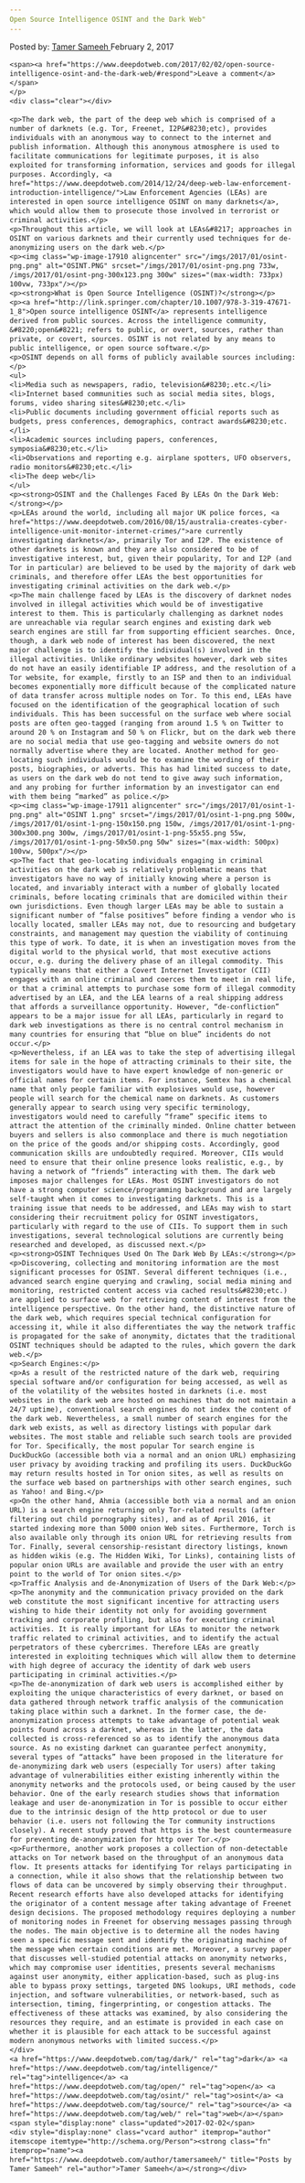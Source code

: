 ```yaml
---
Open Source Intelligence OSINT and the Dark Web"
---
```

<article class="post-listing post-17903 post type-post status-publish format-standard has-post-thumbnail hentry  tag-dark tag-intelligence tag-open tag-osint tag-source tag-web">
    <div class="post-inner">
        <span>Posted by: <a href="https://www.deepdotweb.com/author/tamersameeh/" title="">Tamer Sameeh </a></span>
    <span>February 2, 2017</span>
    
    <span><a href="https://www.deepdotweb.com/2017/02/02/open-source-intelligence-osint-and-the-dark-web/#respond">Leave a comment</a></span>
    </p>
    <div class="clear"></div>
    
    <p>The dark web, the part of the deep web which is comprised of a number of darknets (e.g. Tor, Freenet, I2P&#8230;etc), provides individuals with an anonymous way to connect to the internet and publish information. Although this anonymous atmosphere is used to facilitate communications for legitimate purposes, it is also exploited for transforming information, services and goods for illegal purposes. Accordingly, <a href="https://www.deepdotweb.com/2014/12/24/deep-web-law-enforcement-introduction-intelligence/">Law Enforcement Agencies (LEAs) are interested in open source intelligence OSINT on many darknets</a>, which would allow them to prosecute those involved in terrorist or criminal activities.</p>
    <p>Throughout this article, we will look at LEAs&#8217; approaches in OSINT on various darknets and their currently used techniques for de-anonymizing users on the dark web.</p>
    <p><img class="wp-image-17910 aligncenter" src="/imgs/2017/01/osint-png.png" alt="OSINT.PNG" srcset="/imgs/2017/01/osint-png.png 733w, /imgs/2017/01/osint-png-300x123.png 300w" sizes="(max-width: 733px) 100vw, 733px"/></p>
    <p><strong>What is Open Source Intelligence (OSINT)?</strong></p>
    <p><a href="http://link.springer.com/chapter/10.1007/978-3-319-47671-1_8">Open source intelligence OSINT</a> represents intelligence derived from public sources. Across the intelligence community, &#8220;open&#8221; refers to public, or overt, sources, rather than private, or covert, sources. OSINT is not related by any means to public intelligence, or open source software.</p>
    <p>OSINT depends on all forms of publicly available sources including:</p>
    <ul>
    <li>Media such as newspapers, radio, television&#8230;.etc.</li>
    <li>Internet based communities such as social media sites, blogs, forums, video sharing sites&#8230;etc.</li>
    <li>Public documents including government official reports such as budgets, press conferences, demographics, contract awards&#8230;etc.</li>
    <li>Academic sources including papers, conferences, symposia&#8230;etc.</li>
    <li>Observations and reporting e.g. airplane spotters, UFO observers, radio monitors&#8230;etc.</li>
    <li>The deep web</li>
    </ul>
    <p><strong>OSINT and the Challenges Faced By LEAs On the Dark Web:</strong></p>
    <p>LEAs around the world, including all major UK police forces, <a href="https://www.deepdotweb.com/2016/08/15/australia-creates-cyber-intelligence-unit-monitor-internet-crimes/">are currently investigating darknets</a>, primarily Tor and I2P. The existence of other darknets is known and they are also considered to be of investigative interest, but, given their popularity, Tor and I2P (and Tor in particular) are believed to be used by the majority of dark web criminals, and therefore offer LEAs the best opportunities for investigating criminal activities on the dark web.</p>
    <p>The main challenge faced by LEAs is the discovery of darknet nodes involved in illegal activities which would be of investigative interest to them. This is particularly challenging as darknet nodes are unreachable via regular search engines and existing dark web search engines are still far from supporting efficient searches. Once, though, a dark web node of interest has been discovered, the next major challenge is to identify the individual(s) involved in the illegal activities. Unlike ordinary websites however, dark web sites do not have an easily identifiable IP address, and the resolution of a Tor website, for example, firstly to an ISP and then to an individual becomes exponentially more difficult because of the complicated nature of data transfer across multiple nodes on Tor. To this end, LEAs have focused on the identification of the geographical location of such individuals. This has been successful on the surface web where social posts are often geo-tagged (ranging from around 1.5 % on Twitter to around 20 % on Instagram and 50 % on Flickr, but on the dark web there are no social media that use geo-tagging and website owners do not normally advertise where they are located. Another method for geo-locating such individuals would be to examine the wording of their posts, biographies, or adverts. This has had limited success to date, as users on the dark web do not tend to give away such information, and any probing for further information by an investigator can end with them being “marked” as police.</p>
    <p><img class="wp-image-17911 aligncenter" src="/imgs/2017/01/osint-1-png.png" alt="OSINT 1.png" srcset="/imgs/2017/01/osint-1-png.png 500w, /imgs/2017/01/osint-1-png-150x150.png 150w, /imgs/2017/01/osint-1-png-300x300.png 300w, /imgs/2017/01/osint-1-png-55x55.png 55w, /imgs/2017/01/osint-1-png-50x50.png 50w" sizes="(max-width: 500px) 100vw, 500px"/></p>
    <p>The fact that geo-locating individuals engaging in criminal activities on the dark web is relatively problematic means that investigators have no way of initially knowing where a person is located, and invariably interact with a number of globally located criminals, before locating criminals that are domiciled within their own jurisdictions. Even though larger LEAs may be able to sustain a significant number of “false positives” before finding a vendor who is locally located, smaller LEAs may not, due to resourcing and budgetary constraints, and management may question the viability of continuing this type of work. To date, it is when an investigation moves from the digital world to the physical world, that most executive actions occur, e.g. during the delivery phase of an illegal commodity. This typically means that either a Covert Internet Investigator (CII) engages with an online criminal and coerces them to meet in real life, or that a criminal attempts to purchase some form of illegal commodity advertised by an LEA, and the LEA learns of a real shipping address that affords a surveillance opportunity. However, “de-confliction” appears to be a major issue for all LEAs, particularly in regard to dark web investigations as there is no central control mechanism in many countries for ensuring that “blue on blue” incidents do not occur.</p>
    <p>Nevertheless, if an LEA was to take the step of advertising illegal items for sale in the hope of attracting criminals to their site, the investigators would have to have expert knowledge of non-generic or official names for certain items. For instance, Semtex has a chemical name that only people familiar with explosives would use, however people will search for the chemical name on darknets. As customers generally appear to search using very specific terminology, investigators would need to carefully “frame” specific items to attract the attention of the criminally minded. Online chatter between buyers and sellers is also commonplace and there is much negotiation on the price of the goods and/or shipping costs. Accordingly, good communication skills are undoubtedly required. Moreover, CIIs would need to ensure that their online presence looks realistic, e.g., by having a network of “friends” interacting with them. The dark web imposes major challenges for LEAs. Most OSINT investigators do not have a strong computer science/programming background and are largely self-taught when it comes to investigating darknets. This is a training issue that needs to be addressed, and LEAs may wish to start considering their recruitment policy for OSINT investigators, particularly with regard to the use of CIIs. To support them in such investigations, several technological solutions are currently being researched and developed, as discussed next.</p>
    <p><strong>OSINT Techniques Used On The Dark Web By LEAs:</strong></p>
    <p>Discovering, collecting and monitoring information are the most significant processes for OSINT. Several different techniques (i.e., advanced search engine querying and crawling, social media mining and monitoring, restricted content access via cached results&#8230;etc.) are applied to surface web for retrieving content of interest from the intelligence perspective. On the other hand, the distinctive nature of the dark web, which requires special technical configuration for accessing it, while it also differentiates the way the network traffic is propagated for the sake of anonymity, dictates that the traditional OSINT techniques should be adapted to the rules, which govern the dark web.</p>
    <p>Search Engines:</p>
    <p>As a result of the restricted nature of the dark web, requiring special software and/or configuration for being accessed, as well as of the volatility of the websites hosted in darknets (i.e. most websites in the dark web are hosted on machines that do not maintain a 24/7 uptime), conventional search engines do not index the content of the dark web. Nevertheless, a small number of search engines for the dark web exists, as well as directory listings with popular dark websites. The most stable and reliable such search tools are provided for Tor. Specifically, the most popular Tor search engine is DuckDuckGo (accessible both via a normal and an onion URL) emphasizing user privacy by avoiding tracking and profiling its users. DuckDuckGo may return results hosted in Tor onion sites, as well as results on the surface web based on partnerships with other search engines, such as Yahoo! and Bing.</p>
    <p>On the other hand, Ahmia (accessible both via a normal and an onion URL) is a search engine returning only Tor-related results (after filtering out child pornography sites), and as of April 2016, it started indexing more than 5000 onion Web sites. Furthermore, Torch is also available only through its onion URL for retrieving results from Tor. Finally, several censorship-resistant directory listings, known as hidden wikis (e.g. The Hidden Wiki, Tor Links), containing lists of popular onion URLs are available and provide the user with an entry point to the world of Tor onion sites.</p>
    <p>Traffic Analysis and de-Anonymization of Users of the Dark Web:</p>
    <p>The anonymity and the communication privacy provided on the dark web constitute the most significant incentive for attracting users wishing to hide their identity not only for avoiding government tracking and corporate profiling, but also for executing criminal activities. It is really important for LEAs to monitor the network traffic related to criminal activities, and to identify the actual perpetrators of these cybercrimes. Therefore LEAs are greatly interested in exploiting techniques which will allow them to determine with high degree of accuracy the identity of dark web users participating in criminal activities.</p>
    <p>The de-anonymization of dark web users is accomplished either by exploiting the unique characteristics of every darknet, or based on data gathered through network traffic analysis of the communication taking place within such a darknet. In the former case, the de-anonymization process attempts to take advantage of potential weak points found across a darknet, whereas in the latter, the data collected is cross-referenced so as to identify the anonymous data source. As no existing darknet can guarantee perfect anonymity, several types of “attacks” have been proposed in the literature for de-anonymizing dark web users (especially Tor users) after taking advantage of vulnerabilities either existing inherently within the anonymity networks and the protocols used, or being caused by the user behavior. One of the early research studies shows that information leakage and user de-anonymization in Tor is possible to occur either due to the intrinsic design of the http protocol or due to user behavior (i.e. users not following the Tor community instructions closely). A recent study proved that https is the best countermeasure for preventing de-anonymization for http over Tor.</p>
    <p>Furthermore, another work proposes a collection of non-detectable attacks on Tor network based on the throughput of an anonymous data flow. It presents attacks for identifying Tor relays participating in a connection, while it also shows that the relationship between two flows of data can be uncovered by simply observing their throughput. Recent research efforts have also developed attacks for identifying the originator of a content message after taking advantage of Freenet design decisions. The proposed methodology requires deploying a number of monitoring nodes in Freenet for observing messages passing through the nodes. The main objective is to determine all the nodes having seen a specific message sent and identify the originating machine of the message when certain conditions are met. Moreover, a survey paper that discusses well-studied potential attacks on anonymity networks, which may compromise user identities, presents several mechanisms against user anonymity, either application-based, such as plug-ins able to bypass proxy settings, targeted DNS lookups, URI methods, code injection, and software vulnerabilities, or network-based, such as intersection, timing, fingerprinting, or congestion attacks. The effectiveness of these attacks was examined, by also considering the resources they require, and an estimate is provided in each case on whether it is plausible for each attack to be successful against modern anonymous networks with limited success.</p>
    </div>
    <a href="https://www.deepdotweb.com/tag/dark/" rel="tag">dark</a> <a href="https://www.deepdotweb.com/tag/intelligence/" rel="tag">intelligence</a> <a href="https://www.deepdotweb.com/tag/open/" rel="tag">open</a> <a href="https://www.deepdotweb.com/tag/osint/" rel="tag">osint</a> <a href="https://www.deepdotweb.com/tag/source/" rel="tag">source</a> <a href="https://www.deepdotweb.com/tag/web/" rel="tag">web</a></span> <span style="display:none" class="updated">2017-02-02</span>
    <div style="display:none" class="vcard author" itemprop="author" itemscope itemtype="http://schema.org/Person"><strong class="fn" itemprop="name"><a href="https://www.deepdotweb.com/author/tamersameeh/" title="Posts by Tamer Sameeh" rel="author">Tamer Sameeh</a></strong></div>
    
